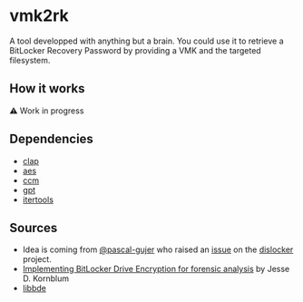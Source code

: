 # vmk2rk
A tool developped with anything but a brain. You could use it to retrieve a BitLocker Recovery Password by providing a VMK and the targeted filesystem.

## How it works
⚠️ Work in progress

## Dependencies 
- [clap](https://docs.rs/clap/latest/clap/)
- [aes](https://docs.rs/aes/latest/aes/)
- [ccm](https://docs.rs/ccm/latest/ccm/)
- [gpt](https://docs.rs/gpt/latest/gpt/)
- [itertools](https://docs.rs/itertools/latest/itertools/)

## Sources
- Idea is coming from [@pascal-gujer](https://github.com/pascal-gujer) who raised an [issue](https://github.com/Aorimn/dislocker/issues/294) on the [dislocker](https://github.com/Aorimn/dislocker) project.
- [Implementing BitLocker Drive Encryption for forensic analysis](https://pdf4pro.com/cdn/implementing-bitlocker-drive-encryption-for-19a515.pdf) by Jesse D. Kornblum 
- [libbde](https://github.com/libyal/libbde/blob/main/documentation/BitLocker%20Drive%20Encryption%20%28BDE%29%20format.asciidoc)
